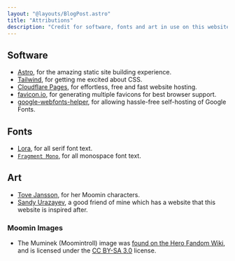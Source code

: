 ```yaml
---
layout: "@layouts/BlogPost.astro"
title: "Attributions"
description: "Credit for software, fonts and art in use on this website"
---
```


## Software

- [Astro](https://astro.build/), for the amazing static site building experience.
- [Tailwind](https://tailwindcss.com/), for getting me excited about CSS.
- [Cloudflare Pages](https://pages.dev/), for effortless, free and fast website hosting.
- [favicon.io](https://favicon.io/), for generating multiple favicons for best browser support.
- [google-webfonts-helper](https://gwfh.mranftl.com/), for allowing hassle-free self-hosting of Google Fonts.

## Fonts

- [Lora](https://github.com/cyrealtype/Lora-Cyrillic), for all serif font text.
- [`Fragment Mono`](https://github.com/weiweihuanghuang/fragment-mono), for all monospace font text.

## Art

- [Tove Jansson](https://en.wikipedia.org/wiki/Tove_Jansson), for her Moomin characters.
- [Sandy Urazayev](https://sandyuraz.com/), a good friend of mine which has a website that this website is inspired after.

### Moomin Images

- The Muminek (Moomintroll) image was [found on the Hero Fandom Wiki](https://hero.fandom.com/wiki/Moomintroll?file=Moomintroll.svg), and is licensed under the [CC BY-SA 3.0](https://creativecommons.org/licenses/by-sa/3.0/) license.
